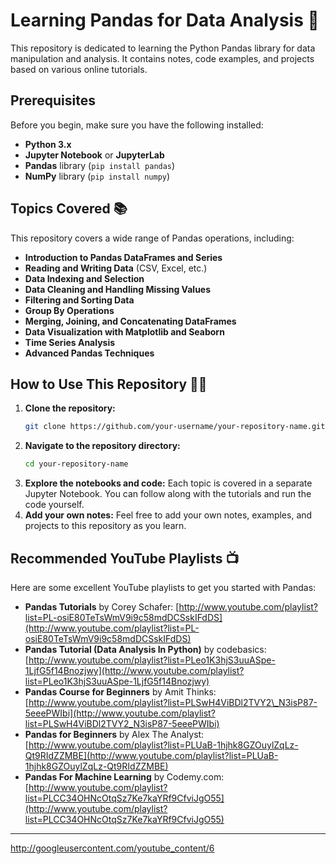 # Learning Pandas for Data Analysis 🐼

This repository is dedicated to learning the Python Pandas library for data manipulation and analysis. It contains notes, code examples, and projects based on various online tutorials.

## Prerequisites

Before you begin, make sure you have the following installed:

  * **Python 3.x**
  * **Jupyter Notebook** or **JupyterLab**
  * **Pandas** library (`pip install pandas`)
  * **NumPy** library (`pip install numpy`)

## Topics Covered 📚

This repository covers a wide range of Pandas operations, including:

  * **Introduction to Pandas DataFrames and Series**
  * **Reading and Writing Data** (CSV, Excel, etc.)
  * **Data Indexing and Selection**
  * **Data Cleaning and Handling Missing Values**
  * **Filtering and Sorting Data**
  * **Group By Operations**
  * **Merging, Joining, and Concatenating DataFrames**
  * **Data Visualization with Matplotlib and Seaborn**
  * **Time Series Analysis**
  * **Advanced Pandas Techniques**

## How to Use This Repository 🧑‍💻

1.  **Clone the repository:**
    ```bash
    git clone https://github.com/your-username/your-repository-name.git
    ```
2.  **Navigate to the repository directory:**
    ```bash
    cd your-repository-name
    ```
3.  **Explore the notebooks and code:** Each topic is covered in a separate Jupyter Notebook. You can follow along with the tutorials and run the code yourself.
4.  **Add your own notes:** Feel free to add your own notes, examples, and projects to this repository as you learn.

## Recommended YouTube Playlists 📺

Here are some excellent YouTube playlists to get you started with Pandas:

  * **Pandas Tutorials** by Corey Schafer: [http://www.youtube.com/playlist?list=PL-osiE80TeTsWmV9i9c58mdDCSskIFdDS](http://www.youtube.com/playlist?list=PL-osiE80TeTsWmV9i9c58mdDCSskIFdDS)
  * **Pandas Tutorial (Data Analysis In Python)** by codebasics: [http://www.youtube.com/playlist?list=PLeo1K3hjS3uuASpe-1LjfG5f14Bnozjwy](http://www.youtube.com/playlist?list=PLeo1K3hjS3uuASpe-1LjfG5f14Bnozjwy)
  * **Pandas Course for Beginners** by Amit Thinks: [http://www.youtube.com/playlist?list=PLSwH4ViBDl2TVY2\_N3isP87-5eeePWIbi](http://www.youtube.com/playlist?list=PLSwH4ViBDl2TVY2_N3isP87-5eeePWIbi)
  * **Pandas for Beginners** by Alex The Analyst: [http://www.youtube.com/playlist?list=PLUaB-1hjhk8GZOuylZqLz-Qt9RIdZZMBE](http://www.youtube.com/playlist?list=PLUaB-1hjhk8GZOuylZqLz-Qt9RIdZZMBE)
  * **Pandas For Machine Learning** by Codemy.com: [http://www.youtube.com/playlist?list=PLCC34OHNcOtqSz7Ke7kaYRf9CfviJgO55](http://www.youtube.com/playlist?list=PLCC34OHNcOtqSz7Ke7kaYRf9CfviJgO55)

-----

http://googleusercontent.com/youtube_content/6
